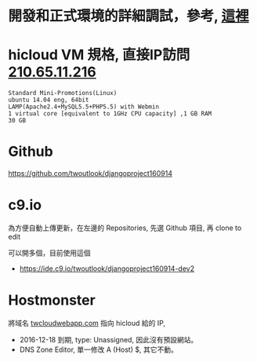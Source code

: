 # 開發和正式環境的詳細調試，參考, [這裡](DEV-PROD.md)


# hicloud VM 規格, 直接IP訪問 [210.65.11.216](http://210.65.11.216)
    Standard Mini-Promotions(Linux)
    ubuntu 14.04 eng, 64bit
    LAMP(Apache2.4+MySQL5.5+PHP5.5) with Webmin
    1 virtual core [equivalent to 1GHz CPU capacity] ,1 GB RAM
    30 GB
    


# Github
https://github.com/twoutlook/djangoproject160914

# c9.io
為方便自動上傳更新，在左邊的
Repositories, 先選 Github 項目, 再 clone to edit 

可以開多個，目前使用這個
- https://ide.c9.io/twoutlook/djangoproject160914-dev2

# Hostmonster


將域名 [twcloudwebapp.com](http://www.twcloudapp.com) 指向 hicloud 給的 IP, 
- 2016-12-18 到期, type: Unassigned, 因此沒有預設網站。
- DNS Zone Editor, 單一修改 A (Host) $, 其它不動。  

